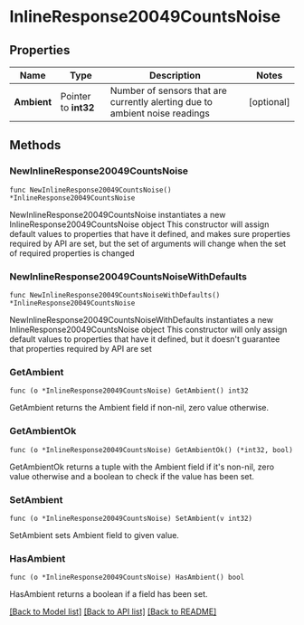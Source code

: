 # InlineResponse20049CountsNoise

## Properties

Name | Type | Description | Notes
------------ | ------------- | ------------- | -------------
**Ambient** | Pointer to **int32** | Number of sensors that are currently alerting due to ambient noise readings | [optional] 

## Methods

### NewInlineResponse20049CountsNoise

`func NewInlineResponse20049CountsNoise() *InlineResponse20049CountsNoise`

NewInlineResponse20049CountsNoise instantiates a new InlineResponse20049CountsNoise object
This constructor will assign default values to properties that have it defined,
and makes sure properties required by API are set, but the set of arguments
will change when the set of required properties is changed

### NewInlineResponse20049CountsNoiseWithDefaults

`func NewInlineResponse20049CountsNoiseWithDefaults() *InlineResponse20049CountsNoise`

NewInlineResponse20049CountsNoiseWithDefaults instantiates a new InlineResponse20049CountsNoise object
This constructor will only assign default values to properties that have it defined,
but it doesn't guarantee that properties required by API are set

### GetAmbient

`func (o *InlineResponse20049CountsNoise) GetAmbient() int32`

GetAmbient returns the Ambient field if non-nil, zero value otherwise.

### GetAmbientOk

`func (o *InlineResponse20049CountsNoise) GetAmbientOk() (*int32, bool)`

GetAmbientOk returns a tuple with the Ambient field if it's non-nil, zero value otherwise
and a boolean to check if the value has been set.

### SetAmbient

`func (o *InlineResponse20049CountsNoise) SetAmbient(v int32)`

SetAmbient sets Ambient field to given value.

### HasAmbient

`func (o *InlineResponse20049CountsNoise) HasAmbient() bool`

HasAmbient returns a boolean if a field has been set.


[[Back to Model list]](../README.md#documentation-for-models) [[Back to API list]](../README.md#documentation-for-api-endpoints) [[Back to README]](../README.md)


